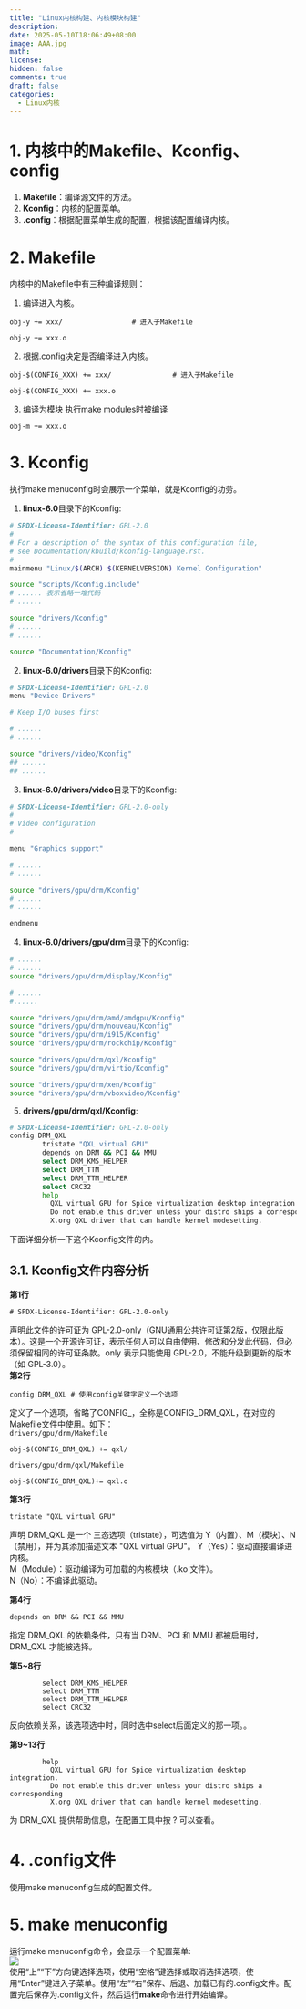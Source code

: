 ```yaml
---
title: "Linux内核构建、内核模块构建"
description: 
date: 2025-05-10T18:06:49+08:00
image: AAA.jpg
math: 
license: 
hidden: false
comments: true
draft: false
categories:
  - Linux内核
---
```


# 1. 内核中的Makefile、Kconfig、config

1. **Makefile**：编译源文件的方法。  
2. **Kconfig**：内核的配置菜单。  
3. **.config**：根据配置菜单生成的配置，根据该配置编译内核。  

# 2. Makefile
内核中的Makefile中有三种编译规则：   
1. 编译进入内核。   
```make
obj-y += xxx/                 # 进入子Makefile
```   
```make
obj-y += xxx.o
```

2. 根据.config决定是否编译进入内核。  
```make
obj-$(CONFIG_XXX) += xxx/               # 进入子Makefile
```   
```make
obj-$(CONFIG_XXX) += xxx.o
```

3. 编译为模块
执行make modules时被编译
```make
obj-m += xxx.o
```
# 3. Kconfig
执行make menuconfig时会展示一个菜单，就是Kconfig的功劳。
1. **linux-6.0**目录下的Kconfig:  
```bash
# SPDX-License-Identifier: GPL-2.0
#
# For a description of the syntax of this configuration file,
# see Documentation/kbuild/kconfig-language.rst.
#
mainmenu "Linux/$(ARCH) $(KERNELVERSION) Kernel Configuration"

source "scripts/Kconfig.include"
# ...... 表示省略一堆代码
# ......

source "drivers/Kconfig"
# ......
# ......

source "Documentation/Kconfig"
```

2. **linux-6.0/drivers**目录下的Kconfig:    
```bash
# SPDX-License-Identifier: GPL-2.0
menu "Device Drivers"

# Keep I/O buses first

# ......
# ......

source "drivers/video/Kconfig"
## ......
## ......

```
3. **linux-6.0/drivers/video**目录下的Kconfig:
```bash
# SPDX-License-Identifier: GPL-2.0-only
#
# Video configuration
#

menu "Graphics support"

# ......  
# ......

source "drivers/gpu/drm/Kconfig"
# ......
# ......

endmenu
```
4. **linux-6.0/drivers/gpu/drm**目录下的Kconfig:  
```bash
# ......
# ......
source "drivers/gpu/drm/display/Kconfig"

# ......
#......

source "drivers/gpu/drm/amd/amdgpu/Kconfig"
source "drivers/gpu/drm/nouveau/Kconfig"
source "drivers/gpu/drm/i915/Kconfig"
source "drivers/gpu/drm/rockchip/Kconfig"

source "drivers/gpu/drm/qxl/Kconfig"
source "drivers/gpu/drm/virtio/Kconfig"

source "drivers/gpu/drm/xen/Kconfig"
source "drivers/gpu/drm/vboxvideo/Kconfig"

```
5. **drivers/gpu/drm/qxl/Kconfig**: 
```bash
# SPDX-License-Identifier: GPL-2.0-only
config DRM_QXL
        tristate "QXL virtual GPU"
        depends on DRM && PCI && MMU
        select DRM_KMS_HELPER
        select DRM_TTM
        select DRM_TTM_HELPER
        select CRC32
        help
          QXL virtual GPU for Spice virtualization desktop integration.
          Do not enable this driver unless your distro ships a corresponding
          X.org QXL driver that can handle kernel modesetting.                                                              
```
下面详细分析一下这个Kconfig文件的内。

## 3.1. Kconfig文件内容分析
**第1行**
```
# SPDX-License-Identifier: GPL-2.0-only
```
声明此文件的许可证为 GPL-2.0-only（GNU通用公共许可证第2版，仅限此版本）。这是一个开源许可证，表示任何人可以自由使用、修改和分发此代码，但必须保留相同的许可证条款。only 表示只能使用 GPL-2.0，不能升级到更新的版本（如 GPL-3.0）。    
**第2行**
```
config DRM_QXL # 使用config关键字定义一个选项
```
定义了一个选项，省略了CONFIG_，全称是CONFIG_DRM_QXL，在对应的Makefile文件中使用。如下：   
`drivers/gpu/drm/Makefile`
```make
obj-$(CONFIG_DRM_QXL) += qxl/
```
`drivers/gpu/drm/qxl/Makefile`
```make
obj-$(CONFIG_DRM_QXL)+= qxl.o
```
**第3行**
```
tristate "QXL virtual GPU"
```
声明 DRM_QXL 是一个 三态选项（tristate），可选值为 Y（内置）、M（模块）、N（禁用），并为其添加描述文本 "QXL virtual GPU"。
Y（Yes）：驱动直接编译进内核。   
M（Module）：驱动编译为可加载的内核模块（.ko 文件）。   
N（No）：不编译此驱动。   

**第4行**
```
depends on DRM && PCI && MMU
```
指定 DRM_QXL 的依赖条件，只有当 DRM、PCI 和 MMU 都被启用时，DRM_QXL 才能被选择。

**第5~8行**
```
        select DRM_KMS_HELPER
        select DRM_TTM
        select DRM_TTM_HELPER
        select CRC32
```
反向依赖关系，该选项选中时，同时选中select后面定义的那一项。。

**第9~13行**
```
        help
          QXL virtual GPU for Spice virtualization desktop integration.
          Do not enable this driver unless your distro ships a corresponding
          X.org QXL driver that can handle kernel modesetting.
```
为 DRM_QXL 提供帮助信息，在配置工具中按 ? 可以查看。

# 4. .config文件
使用make menuconfig生成的配置文件。

# 5. make menuconfig
运行make menuconfig命令，会显示一个配置菜单:  
![](make-menuconfig.png)  
使用“上”“下”方向键选择选项，使用“空格”键选择或取消选择选项，使用“Enter”键进入子菜单。使用“左”“右”保存、后退、加载已有的.config文件。配置完后保存为.config文件，然后运行**make**命令进行开始编译。